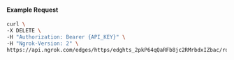 <!-- Code generated for API Clients. DO NOT EDIT. -->

#### Example Request

```bash
curl \
-X DELETE \
-H "Authorization: Bearer {API_KEY}" \
-H "Ngrok-Version: 2" \
https://api.ngrok.com/edges/https/edghts_2pkP64qQaRFb8jc2RMrbdxIZbac/routes/edghtsrt_2pkP64jipji5BfPa9RuYTCdubMW/traffic_policy
```
